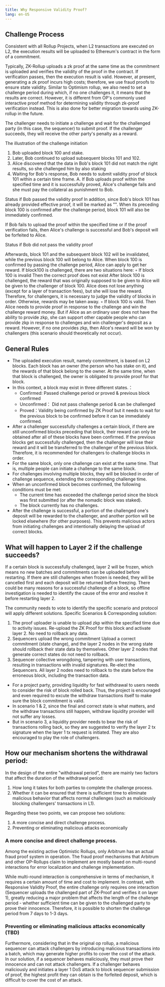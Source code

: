 ```yaml
---
title: Why Responsive Validity Proof?
lang: en-US
---
```


## Challenge Process

Consistent with all Rollup Projects, when L2 transactions are executed on L2, the execution results will be uploaded to Ethereum's contract in the form of a commitment.

Typically, ZK-Rollup uploads a zk proof at the same time as the commitment is uploaded and verifies the validity of the proof in the contract. If verification passes, then the execution result is valid. However, at present, generating a zk proof incurs high costs; therefore, we use fraud proofs to ensure state validity. Similar to Optimism rollup, we also need to set a challenge period during which, if no one challenges it, it means that the results are correct. However, it is different from OP's commonly used interactive proof method for determining validity through zk-proof verification instead. This is also done for better migration towards using ZK-rollup in the future.

The challenger needs to initiate a challenge and wait for the challenged party (in this case, the sequencer) to submit proof. If the challenger succeeds, they will receive the other party's penalty as a reward.

<!-- <img decoding="async" src="src\assets\docs\protocol\ResVaPro\c1.jpg" width="50%"> -->

The illustration of the challenge initiation
1. Bob uploaded block 100 and stake. 
2. Later, Bob continued to upload subsequent blocks 101 and 102.
3. Alice discovered that the data in Bob's block 101 did not match the right results, so she challenged him by also staking
4. Waiting for Bob's response, Bob needs to submit validity proof of block 101 within a certain time frame.
       A. If Bob uploads proof within the specified time and it is successfully proved, Alice's challenge fails and she must pay the collateral as punishment to Bob.


<!-- <img decoding="async" src="src\assets\docs\protocol\ResVaPro\c1.jpg" width="50%"> -->

Status if Bob passed the validity proof
In addition, since Bob's block 101 has already provided effective proof, it will be marked as "". When its preceding block 100 is confirmed after the challenge period, block 101 will also be immediately confirmed.

If Bob fails to upload the proof within the specified time or if the proof verification fails, then Alice's challenge is successful and Bob's deposit will be forfeited to Alice.


<!-- <img decoding="async" src="src\assets\docs\protocol\ResVaPro\c1.jpg" width="50%"> -->

  Status if Bob did not pass the validity proof
  
  Afterwards, block 101 and the subsequent  block 102 will be invalidated, while the previous block 100 will belong to Alice. 
  When block 100 is confirmed by passing the challenge period, Alice can apply to get her reward.
  If block100 is challenged, there are two situations here:
  ◦ If block 100 is invalid
  Then the correct proof does not exist 
  After block 100 is challenged, the reward that was originally supposed to be given to Alice will be given to the challenger of block 100. Alice does not lose anything (except for a layer of transaction fees), but she will lose the reward. Therefore, for challengers, it is necessary to judge the validity of blocks in order. Otherwise, rewards may be taken away.
  ◦ If block 100 is valid. 
  Then Alice needs to provide proof in response to the challenge and win the challenge reward money. 
  But if Alice as an ordinary user does not have the ability to provide zkp, she can support other capable people who can provide zkp in response to challenges and win challenger's deposit as a reward. However, if no one provides zkp, then Alice's reward will be won by challengers (this scenario should theoretically not occur).

## General Rules

- The uploaded execution result, namely commitment, is based on L2 blocks. Each block has an owner (the person who has stake on it), and the rewards of that block belong to the owner. At the same time, when that block is challenged, the owner is obligated to provide proof for that block.
- In this context, a block may exist in three different states.：
  - Confirmed:  Passed challenge period or proved & previous block confirmed
  - Unconfirmed： Did not pass challenge period & can be challenged 
  - Proved：Validity being confirmed by ZK Proof but it needs to wait for the previous block to be confirmed before it can be immediately confirmed.
- After a challenger successfully challenges a certain block, if there are still unconfirmed blocks preceding that block, their reward can only be obtained after all of these blocks have been confirmed. If the previous blocks get successfully challenged, then the challenger will lose their reward and it will be transferred to the challenger of the previous block. Therefore, it is recommended for challengers to challenge blocks in order.
- For the same block, only one challenge can exist at the same time. That is, multiple people can initiate a challenge to the same block.
- For challenges involving multiple blocks, they will be blocked in order of challenge sequence, extending the corresponding challenge time.
- When an unconfirmed block becomes confirmed, the following conditions must be met:
  - The current time has exceeded the challenge period since the block was first submitted (or after the nomadic block was staked).
  - The block currently has no challenges.
- After the challenge is successful, a portion of the challenged one's deposit will be rewarded to the challenger, and another portion will be locked elsewhere (for other purposes). This prevents malicious actors from initiating challenges and intentionally delaying the upload of correct blocks.

## What will happen to Layer 2 if the challenge succeeds?

If a certain block is successfully challenged, layer 2 will be frozen, which means no new batches and commitments can be uploaded before restarting. 
If there are still challenges when frozen is needed, they will be cancelled first and each deposit will be returned before freezing. 
There could be many reasons for a successful challenge of a block, so offline investigation is needed to identify the cause of the error and resolve it before restarting layer 2.

The community needs to vote to identify the specific scenario and protocol will apply different solutions.
Specific Scenarios & Corresponding solution:
1. The proof uploader is unable to upload zkp within the specified time due to activity issues.
Re-upload the ZK Proof for this block and activate layer 2. No need to rollback any data.
2. Sequencers upload the wrong commitment
Upload a correct commitment (state change), and the layer 2 nodes in the wrong state should rollback their state data by themselves. Other layer 2 nodes that generate correct states do not need to rollback.
3. Sequencer collective wrongdoing, tampering with user transactions, resulting in transactions with invalid signatures.
Re-elect the Sequencers. All layer 2 nodes need to rollback to the state before the erroneous block, including the transaction data.

- For a project party, providing liquidity for fast withdrawal to users needs to consider the risk of block rolled back. Thus, the project is encouraged and even required to excute the withdraw transactions itself to make sure the block commitment is valid.
- In scenario 1 & 2, since the final and correct state is what matters, and the withdraw transactions still happen, withdraw liquidity provider will not suffer any losses.
- But in scenario 3, a liquidity provider needs to bear the risk of transactions rolling back, so they are suggested to verify the layer 2 tx signature when the layer 1 tx request is initiated. They are also encouraged to play the role of challengers.

</details>

## How our mechanism shortens the withdrawal period:

In the design of the entire "withdrawal period", there are mainly two factors that affect the duration of the withdrawal period:
1. How long it takes for both parties to complete the challenge process.
2. Whether it can be ensured that there is sufficient time to eliminate malicious behavior that affects normal challenges (such as maliciously blocking challengers' transactions in L1).

Regarding these two points, we can propose two solutions:
1. A more concise and direct challenge process.
2. Preventing or eliminating malicious attacks economically

### A more concise and direct challenge process.

Among the existing active Optimistic Rollups, only Arbitrum has an actual fraud proof system in operation. The fraud proof mechanisms that Arbitrum and other OP-Rollups claim to implement are mostly based on multi-round interactions for error localization and challenge implementation.

While multi-round interaction is comprehensive in terms of mechanism, it requires a certain amount of time and cost to implement. In contrast, with Responsive Validity Proof, the entire challenge only requires one interaction (Sequencer uploads the challenged part of ZK-Proof and verifies it on layer 1), greatly reducing a major problem that affects the length of the challenge period - whether sufficient time can be given to the challenged party to prove their innocence. Therefore, it is possible to shorten the challenge period from 7 days to 1-3 days.


### Preventing or eliminating malicious attacks economically (TBD)

Furthermore, considering that in the original op rollup, a malicious sequencer can attack challengers by introducing malicious transactions into a batch, which may generate higher profits to cover the cost of the attack. In our solution, if a sequencer behaves maliciously, they must prove their innocence and can not attack challengers. If a challenger behaves maliciously and initiates a layer 1 DoS attack to block sequencer submission of proof, the highest profit they can obtain is the forfeited deposit, which is difficult to cover the cost of an attack.